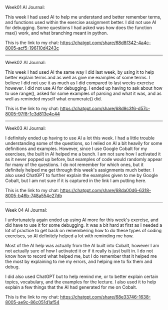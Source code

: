 Week01 AI Journal:

This week I had used AI to help me understand and better remember terms, and functions used within the exercise assignment better. I did not use AI for debugging. Some questions I had asked was how does the function max() work, and what branching meant in python.

This is the link to my chat:
https://chatgpt.com/share/68d8f342-4a4c-8005-acf5-196110d4243c

_____________________________________________________________________________________________________________________________________

Week02 AI Journal:

This week I had used AI the same way I did last week, by using it to help better explain terms and as well as give me examples of some terms. I believe I did not use it as much as I did compared to last weeks exercise however. I did not use AI for debugging. I ended up having to ask about how to use range(), asked for some examples of parsing and what it was, and as well as reminded myself what enumerate() did.

This is the link to my chat:
https://chatgpt.com/share/68d9c3f6-d57c-8005-97f8-1c3d813e4c44

_____________________________________________________________________________________________________________________________________

Week03 AI Journal:

I definitely ended up having to use AI a lot this week. I had a little trouble understanding some of the questions, so I relied on AI a bit heavily for some definitions and examples. However, since I use Google Cobalt for my exercises, the built in AI helped me a bunch. I am not sure how I activated it as it never popped up before, but examples of code would randomly appear for many of the questions. I do not remember for which ones, but it definitely helped me get through this week's assignments much better. I also used ChatGPT to further explain the examples given to me by Google Cobalt, but I am not sure if it is captured in the link I am putting here.

This is the link to my chat:
https://chatgpt.com/share/68da00d6-6318-8005-b46b-748a554e27db

_____________________________________________________________________________________________________________________________________

Week 04 AI Journal:

I unfortunately again ended up using AI more for this week's exercise, and did have to use it for some debugging. It was a bit hard at first as I needed a lot of practice to get back on remembering how to do these types of coding exercises, so AI definitely helped a lot with reminding me how.

Most of the AI help was actually from the AI built into Cobalt, however I am not actually sure of how I activated it or if it really is just built in. I do not know how to record what helped me, but I do remember that it helped me the most by explaining to me my errors, and helping me to fix them and debug.

I did also used ChatGPT but to help remind me, or to better explain certain topics, vocabulary, and the examples for the lecture. I also used it to help explain a few things that the AI had generated for me on Cobalt.

This is the link to my chat:
https://chatgpt.com/share/68e33746-1638-8005-ae9c-86c051d1af54